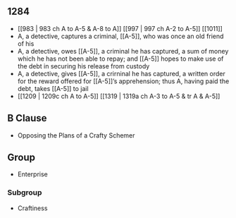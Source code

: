 ## 1284
- [[983 | 983 ch A to A-5 &amp; A-8 to A]] [[997 | 997 ch A-2 to A-5]] [[1011]] 
- A, a detective, captures a criminal, [[A-5]], who was once an old friend of his
- A, a detective, owes [[A-5]], a criminal he has captured, a sum of money which he has not been able to repay; and [[A-5]] hopes to make use of the debt in securing his release from custody
- A, a detective, gives [[A-5]], a crirninal he has captured, a written order for the reward offered for [[A-5]]’s apprehension; thus A, having paid the debt, takes [[A-5]] to jail
- [[1209 | 1209c ch A to A-5]] [[1319 | 1319a ch A-3 to A-5 &amp; tr A &amp; A-5]] 

## B Clause
- Opposing the Plans of a Crafty Schemer

## Group
- Enterprise

### Subgroup
- Craftiness

